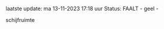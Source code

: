 laatste update: 
ma 13-11-2023 17:18   uur 
Status: FAALT - geel - 
<div class="service Y">schijfruimte</div>